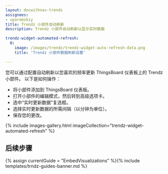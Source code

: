 ```yaml
---
layout: docwithnav-trendz
assignees:
- vparomskiy
title: Trendz 小部件自动刷新
description: Trendz 小部件自动刷新以显示实时数据

trendz-widget-automated-refresh:
  0:
    image: /images/trendz/trendz-widget-auto-refresh-data.png
    title: 'Trendz 小部件数据刷新设置'

---
```


您可以通过配置自动刷新以您喜欢的频率更新 ThingsBoard 仪表板上的 Trendz 小部件。
以下是如何操作：

* 将小部件添加到 ThingsBoard 仪表板。
* 打开小部件的编辑模式，然后转到高级选项卡。
* 选中“实时更新数据”复选框。
* 选择实时更新数据的所需间隔（以分钟为单位）。
* 保存您的更改。

{% include images-gallery.html imageCollection="trendz-widget-automated-refresh" %}

## 后续步骤

{% assign currentGuide = "EmbedVisualizations" %}{% include templates/trndz-guides-banner.md %}